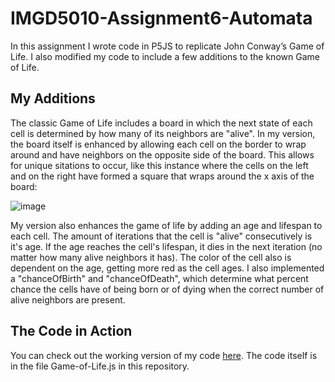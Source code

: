 # IMGD5010-Assignment6-Automata
In this assignment I wrote code in P5JS to replicate John Conway’s Game of Life. I also modified my code to include a few additions to the known Game of Life.

## My Additions
The classic Game of Life includes a board in which the next state of each cell is determined by how many of its neighbors are "alive". In my version, the board itself is enhanced by allowing each cell on the border to wrap around and have neighbors on the opposite side of the board. This allows for unique sitations to occur, like this instance where the cells on the left and on the right have formed a square that wraps around the x axis of the board:

![image](https://github.com/user-attachments/assets/bc6e823a-5e51-405c-80b6-ff46a880fb0b)

My version also enhances the game of life by adding an age and lifespan to each cell. The amount of iterations that the cell is "alive" consecutively is it's age. If the age reaches the cell's lifespan, it dies in the next iteration (no matter how many alive neighbors it has). The color of the cell also is dependent on the age, getting more red as the cell ages. I also implemented a "chanceOfBirth" and "chanceOfDeath", which determine what percent chance the cells have of being born or of dying when the correct number of alive neighbors are present.

## The Code in Action
You can check out the working version of my code [here](https://editor.p5js.org/mebraen/full/3db2Wp-iW). The code itself is in the file Game-of-Life.js in this repository.
